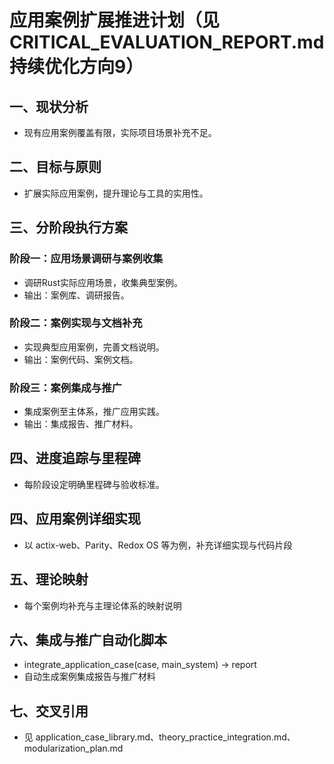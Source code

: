 # 应用案例扩展推进计划（见CRITICAL_EVALUATION_REPORT.md 持续优化方向9）

## 一、现状分析

- 现有应用案例覆盖有限，实际项目场景补充不足。

## 二、目标与原则

- 扩展实际应用案例，提升理论与工具的实用性。

## 三、分阶段执行方案

### 阶段一：应用场景调研与案例收集

- 调研Rust实际应用场景，收集典型案例。
- 输出：案例库、调研报告。

### 阶段二：案例实现与文档补充

- 实现典型应用案例，完善文档说明。
- 输出：案例代码、案例文档。

### 阶段三：案例集成与推广

- 集成案例至主体系，推广应用实践。
- 输出：集成报告、推广材料。

## 四、进度追踪与里程碑

- 每阶段设定明确里程碑与验收标准。

## 四、应用案例详细实现

- 以 actix-web、Parity、Redox OS 等为例，补充详细实现与代码片段

## 五、理论映射

- 每个案例均补充与主理论体系的映射说明

## 六、集成与推广自动化脚本

- integrate_application_case(case, main_system) -> report
- 自动生成案例集成报告与推广材料

## 七、交叉引用

- 见 application_case_library.md、theory_practice_integration.md、modularization_plan.md
